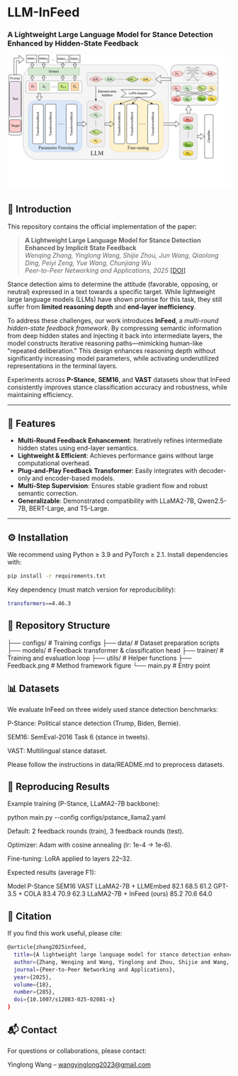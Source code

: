 # LLM-InFeed  
### A Lightweight Large Language Model for Stance Detection Enhanced by Hidden-State Feedback  

![Framework of InFeed](./Feedback.png "Framework")

## 📖 Introduction  
This repository contains the official implementation of the paper:  

> **A Lightweight Large Language Model for Stance Detection Enhanced by Implicit State Feedback**  
> *Wenqing Zhang, Yinglong Wang, Shijie Zhou, Jun Wang, Qiaolong Ding, Peiyi Zeng, Yue Wang, Chunjiang Wu*  
> *Peer-to-Peer Networking and Applications, 2025* [[DOI]](https://doi.org/10.1007/s12083-025-02081-x)  

Stance detection aims to determine the attitude (favorable, opposing, or neutral) expressed in a text towards a specific target. While lightweight large language models (LLMs) have shown promise for this task, they still suffer from **limited reasoning depth** and **end-layer inefficiency**.  

To address these challenges, our work introduces **InFeed**, a *multi-round hidden-state feedback framework*. By compressing semantic information from deep hidden states and injecting it back into intermediate layers, the model constructs iterative reasoning paths—mimicking human-like "repeated deliberation." This design enhances reasoning depth without significantly increasing model parameters, while activating underutilized representations in the terminal layers.  

Experiments across **P-Stance**, **SEM16**, and **VAST** datasets show that InFeed consistently improves stance classification accuracy and robustness, while maintaining efficiency.  

---

## 🚀 Features  
- **Multi-Round Feedback Enhancement**: Iteratively refines intermediate hidden states using end-layer semantics.  
- **Lightweight & Efficient**: Achieves performance gains without large computational overhead.  
- **Plug-and-Play Feedback Transformer**: Easily integrates with decoder-only and encoder-based models.  
- **Multi-Step Supervision**: Ensures stable gradient flow and robust semantic correction.  
- **Generalizable**: Demonstrated compatibility with LLaMA2-7B, Qwen2.5-7B, BERT-Large, and T5-Large.  

---

## ⚙️ Installation  

We recommend using Python ≥ 3.9 and PyTorch ≥ 2.1. Install dependencies with:  

```bash
pip install -r requirements.txt
```

Key dependency (must match version for reproducibility):
```bash
transformers==4.46.3
```
## 📂 Repository Structure
├── configs/           # Training configs
├── data/              # Dataset preparation scripts
├── models/            # Feedback transformer & classification head
├── trainer/           # Training and evaluation loop
├── utils/             # Helper functions
├── Feedback.png       # Method framework figure
└── main.py            # Entry point

## 📊 Datasets

We evaluate InFeed on three widely used stance detection benchmarks:

P-Stance: Political stance detection (Trump, Biden, Bernie).

SEM16: SemEval-2016 Task 6 (stance in tweets).

VAST: Multilingual stance dataset.

Please follow the instructions in data/README.md to preprocess datasets.

## 🧪 Reproducing Results

Example training (P-Stance, LLaMA2-7B backbone):

python main.py --config configs/pstance_llama2.yaml


Default: 2 feedback rounds (train), 3 feedback rounds (test).

Optimizer: Adam with cosine annealing (lr: 1e-4 → 1e-6).

Fine-tuning: LoRA applied to layers 22–32.

Expected results (average F1):

Model	P-Stance	SEM16	VAST
LLaMA2-7B + LLMEmbed	82.1	68.5	61.2
GPT-3.5 + COLA	83.4	70.9	62.3
LLaMA2-7B + InFeed (ours)	85.2	70.6	64.0

## 📌 Citation

If you find this work useful, please cite:
```bash
@article{zhang2025infeed,
  title={A lightweight large language model for stance detection enhanced by implicit state feedback},
  author={Zhang, Wenqing and Wang, Yinglong and Zhou, Shijie and Wang, Jun and Ding, Qiaolong and Zeng, Peiyi and Wang, Yue and Wu, Chunjiang},
  journal={Peer-to-Peer Networking and Applications},
  year={2025},
  volume={18},
  number={285},
  doi={10.1007/s12083-025-02081-x}
}
```
## 📬 Contact

For questions or collaborations, please contact:

Yinglong Wang – wangyinglong2023@gmail.com
